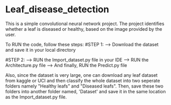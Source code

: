 # Leaf_disease_detection
This is a simple convolutional neural network project. The project identifies whether a leaf is diseased or healthy, based on the image provided by the user.

To RUN the code, follow these steps:
#STEP 1: 
  --> Download the dataset and save it in your local directory

#STEP 2:
  --> RUN the Import_dataset.py file in your IDE
  --> RUN the Architecture.py file
  --> And finally, RUN the Predict.py file



Also, since the dataset is very large, one can download any leaf dataset from kaggle or UCI and then classify the whole dataset into two seperate folders namely "Healthy leafs" and "Diseased leafs".
Then, save these two folders into another folder named, 'Dataset' and save it in the same location as the Import_dataset.py file.

